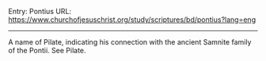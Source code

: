 Entry: Pontius
URL: https://www.churchofjesuschrist.org/study/scriptures/bd/pontius?lang=eng

---

A name of Pilate, indicating his connection with the ancient Samnite family of the Pontii. See Pilate.
